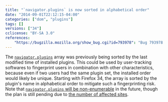 ```yaml
---
title: "`navigator.plugins` is now sorted in alphabetical order"
date: "2014-09-01T22:12:15-04:00"
categories: ["dom", "plugins"]
tags: []
versions: ["34"]
cclicense: "BY-SA 3.0"
references:
    "https://bugzilla.mozilla.org/show_bug.cgi?id=793978": "Bug 793978 – Sort navigator.plugins array to avoid exposing user-identifying plugin file order"
---
```

The [`navigator.plugins`](https://developer.mozilla.org/en-US/docs/Web/API/navigator.plugins) array was previously being sorted by the last modified time of installed plugins. This could be used by user-tracking softwares to fingerprint users in combination with other characteristics, because even if two users had the same plugin set, the installed order would likely be unique. Starting with Firefox 34, the array is sorted by the plugin's name in alphabetical order to mitigate such a fingerprinting risk. Note that [`navigator.plugins` will be non-enumerable](https://bugzilla.mozilla.org/show_bug.cgi?id=757726) in the future, though the plan is still pending due to [the number of affected sites](https://bugzilla.mozilla.org/show_bug.cgi?id=934107).
